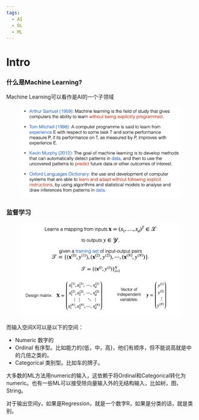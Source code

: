 ```yaml
---
tags:
  - AI
  - DL
  - ML
---
```


# Intro

### 什么是Machine Learning?

Machine Learning可以看作是AI的一个子领域

<figure><img src="./assets/image (13) (1) (1).png" alt=""><figcaption></figcaption></figure>

### 监督学习

<figure><img src="./assets/image (1) (1) (1) (1) (1).png" alt=""><figcaption></figcaption></figure>

而输入空间X可以是以下的空间：

* Numeric 数字的
* Ordinal 有序型。比如能力的{低，中，高}，他们有顺序，但不能说高就是中的几倍之类的。
* Categorical 类别型。比如车的牌子。

大多数的ML方法用numeric的输入，这依赖于将Ordinal和Categorical转化为numeric。也有一些ML可以接受除向量输入外的无结构输入，比如树，图，String。

对于输出空间y，如果是Regression，就是一个数字R，如果是分类的话，就是类别。



